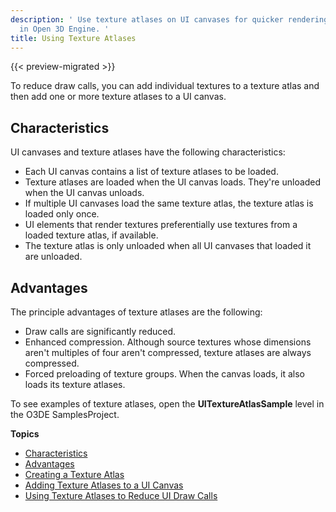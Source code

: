 ```yaml
---
description: ' Use texture atlases on UI canvases for quicker rendering of textures
  in Open 3D Engine. '
title: Using Texture Atlases
---
```


{{< preview-migrated >}}

To reduce draw calls, you can add individual textures to a texture atlas and then add one or more texture atlases to a UI canvas.

## Characteristics 

UI canvases and texture atlases have the following characteristics:
+ Each UI canvas contains a list of texture atlases to be loaded.
+ Texture atlases are loaded when the UI canvas loads. They're unloaded when the UI canvas unloads.
+ If multiple UI canvases load the same texture atlas, the texture atlas is loaded only once.
+ UI elements that render textures preferentially use textures from a loaded texture atlas, if available.
+ The texture atlas is only unloaded when all UI canvases that loaded it are unloaded.

## Advantages 

The principle advantages of texture atlases are the following:
+ Draw calls are significantly reduced.
+ Enhanced compression. Although source textures whose dimensions aren't multiples of four aren't compressed, texture atlases are always compressed.
+ Forced preloading of texture groups. When the canvas loads, it also loads its texture atlases.

To see examples of texture atlases, open the **UITextureAtlasSample** level in the O3DE SamplesProject.

**Topics**
+ [Characteristics](#ui-editor-texture-atlases-characteristics)
+ [Advantages](#ui-editor-texture-atlases-advantages)
+ [Creating a Texture Atlas](/docs/user-guide/interactivity/user-interface/editor/texture-atlases-creating.md)
+ [Adding Texture Atlases to a UI Canvas](/docs/user-guide/interactivity/user-interface/editor/texture-atlases-adding-texture-atlases-to-a-ui-canvas.md)
+ [Using Texture Atlases to Reduce UI Draw Calls](/docs/user-guide/interactivity/user-interface/editor/texture-atlases-using-texture-atlases-to-reduce-ui-draw-calls.md)
